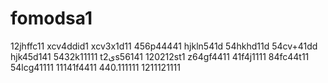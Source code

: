 # fomodsa1
12jhffc11
xcv4ddid1
xcv3x1d11
456p44441
hjkln541d
54hkhd11d
54cv+41dd
hjk45d141
5432k11111
t2یs56141
120212st1
z64gf4411
41f4j1111
84fc44t11
54lcg41111
11141f4411
440.111111
1211121111
